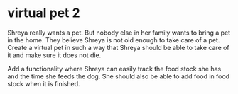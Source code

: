 # virtual pet 2

Shreya really wants a pet. But nobody else in her family wants to bring a pet in the home. They believe Shreya is not old enough to take care of a pet. Create a virtual pet in such a way that Shreya should be able to take care of it and make sure it does not die.

Add a functionality where Shreya can easily track the food stock she has and the time she feeds the dog. She should also be able to add food in food stock when it is finished.